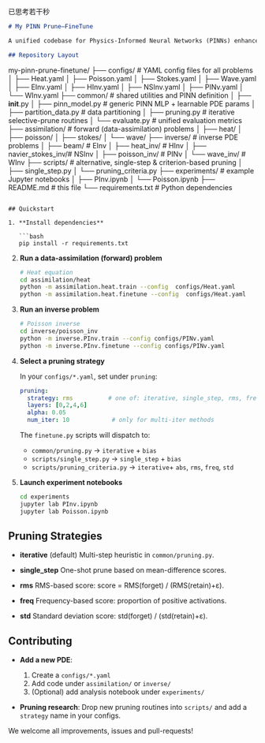 已思考若干秒


```markdown
# My PINN Prune–FineTune

A unified codebase for Physics-Informed Neural Networks (PINNs) enhanced with selective neuron pruning and fine-tuning, supporting both data-assimilation (forward) and inverse PDE problems, plus a library of pruning strategies.

## Repository Layout

```

my-pinn-prune-finetune/
├── configs/              # YAML config files for all problems
│   ├── Heat.yaml
│   ├── Poisson.yaml
│   ├── Stokes.yaml
│   ├── Wave.yaml
│   ├── EInv.yaml
│   ├── HInv.yaml
│   ├── NSInv.yaml
│   ├── PINv.yaml
│   └── WInv.yaml
├── common/               # shared utilities and PINN definition
│   ├── **init**.py
│   ├── pinn\_model.py     # generic PINN MLP + learnable PDE params
│   ├── partition\_data.py # data partitioning
│   ├── pruning.py        # iterative selective-prune routines
│   └── evaluate.py       # unified evaluation metrics
├── assimilation/         # forward (data-assimilation) problems
│   ├── heat/
│   ├── poisson/
│   ├── stokes/
│   └── wave/
├── inverse/              # inverse PDE problems
│   ├── beam/             # EInv
│   ├── heat\_inv/         # HInv
│   ├── navier\_stokes\_inv/# NSInv
│   ├── poisson\_inv/      # PINv
│   └── wave\_inv/         # WInv
├── scripts/              # alternative, single-step & criterion-based pruning
│   ├── single\_step.py
│   └── pruning\_criteria.py
├── experiments/          # example Jupyter notebooks
│   ├── PInv.ipynb
│   └── Poisson.ipynb
├── README.md             # this file
└── requirements.txt      # Python dependencies

````

## Quickstart

1. **Install dependencies**

   ```bash
   pip install -r requirements.txt
````

2. **Run a data-assimilation (forward) problem**

   ```bash
   # Heat equation
   cd assimilation/heat
   python -m assimilation.heat.train --config  configs/Heat.yaml
   python -m assimilation.heat.finetune --config  configs/Heat.yaml
   ```

3. **Run an inverse problem**

   ```bash
   # Poisson inverse
   cd inverse/poisson_inv
   python -m inverse.PInv.train --config configs/PINv.yaml
   python -m inverse.PInv.finetune --config configs/PINv.yaml
   ```

4. **Select a pruning strategy**

   In your `configs/*.yaml`, set under `pruning`:

   ```yaml
   pruning:
     strategy: rms          # one of: iterative, single_step, rms, freq, std
     layers: [0,2,4,6]
     alpha: 0.05
     num_iter: 10            # only for multi-iter methods
   ```

   The `finetune.py` scripts will dispatch to:

   * `common/pruning.py` → `iterative` + `bias`
   * `scripts/single_step.py` → `single_step` + `bias`
   * `scripts/pruning_criteria.py` → `iterative`+ `abs`, `rms`, `freq`, `std`

5. **Launch experiment notebooks**

   ```bash
   cd experiments
   jupyter lab PInv.ipynb
   jupyter lab Poisson.ipynb
   ```

## Pruning Strategies

* **iterative** (default)
  Multi-step heuristic in `common/pruning.py`.

* **single\_step**
  One-shot prune based on mean-difference scores.

* **rms**
  RMS-based score:  score = RMS(forget) / (RMS(retain)+ε).

* **freq**
  Frequency-based score: proportion of positive activations.

* **std**
  Standard deviation score: std(forget) / (std(retain)+ε).

## Contributing

* **Add a new PDE**:

  1. Create a `configs/*.yaml`
  2. Add code under `assimilation/` or `inverse/`
  3. (Optional) add analysis notebook under `experiments/`

* **Pruning research**:
  Drop new pruning routines into `scripts/` and add a `strategy` name in your configs.

We welcome all improvements, issues and pull-requests!
